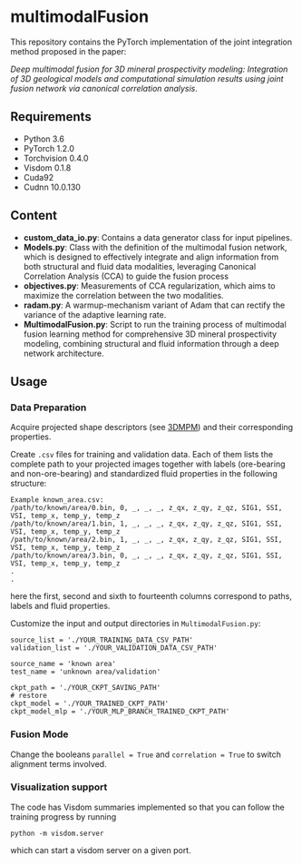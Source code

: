 # multimodalFusion
This repository contains the PyTorch implementation of the joint integration method proposed in the paper:

_Deep multimodal fusion for 3D mineral prospectivity modeling: Integration of 3D geological models and computational simulation results using joint fusion network via canonical correlation analysis_.

## Requirements

* Python 3.6
* PyTorch 1.2.0
* Torchvision 0.4.0
* Visdom 0.1.8
* Cuda92
* Cudnn 10.0.130

## Content

- **custom_data_io.py**: Contains a data generator class for input pipelines.
- **Models.py**: Class with the definition of the multimodal fusion network, which is designed to effectively integrate and align information from both structural and fluid data modalities, leveraging Canonical Correlation Analysis (CCA) to guide the fusion process
- **objectives.py**: Measurements of CCA regularization, which aims to maximize the correlation between the two modalities. 
- **radam.py**: A warmup-mechanism variant of Adam that can rectify the variance of the adaptive learning rate.
- **MultimodalFusion.py**: Script to run the training process of multimodal fusion learning method for comprehensive 3D mineral prospectivity modeling, combining structural and fluid information through a deep network architecture.

## Usage

### Data Preparation

Acquire projected shape descriptors (see [3DMPM](https://github.com/ChengYeung1222/3DMPM)) and their corresponding
properties.

Create `.csv` files for training and validation data. Each of them lists the complete path to your
projected images together with labels (ore-bearing and non-ore-bearing) and standardized fluid properties in the following
structure:

```
Example known_area.csv:
/path/to/known/area/0.bin, 0, _, _, _, z_qx, z_qy, z_qz, SIG1, SSI, VSI, temp_x, temp_y, temp_z
/path/to/known/area/1.bin, 1, _, _, _, z_qx, z_qy, z_qz, SIG1, SSI, VSI, temp_x, temp_y, temp_z
/path/to/known/area/2.bin, 1, _, _, _, z_qx, z_qy, z_qz, SIG1, SSI, VSI, temp_x, temp_y, temp_z 
/path/to/known/area/3.bin, 0, _, _, _, z_qx, z_qy, z_qz, SIG1, SSI, VSI, temp_x, temp_y, temp_z 
.
.
```

here the first, second and sixth to fourteenth columns correspond to paths, labels and fluid properties.

Customize the input and output directories in `MultimodalFusion.py`:

```
source_list = './YOUR_TRAINING_DATA_CSV_PATH'
validation_list = './YOUR_VALIDATION_DATA_CSV_PATH'

source_name = 'known area'
test_name = 'unknown area/validation'

ckpt_path = './YOUR_CKPT_SAVING_PATH'
# restore
ckpt_model = './YOUR_TRAINED_CKPT_PATH'
ckpt_model_mlp = './YOUR_MLP_BRANCH_TRAINED_CKPT_PATH'
```

### Fusion Mode

Change the booleans `parallel = True` and `correlation = True` to switch alignment terms involved.

### Visualization support

The code has Visdom summaries implemented so that you can follow the training progress
by running

```
python -m visdom.server
```

which can start a visdom server on a given port.
